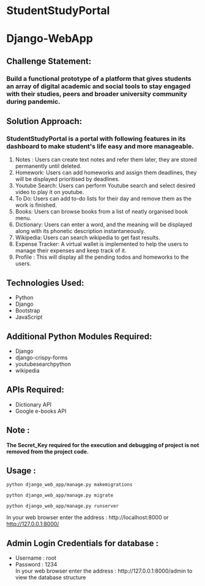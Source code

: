 # StudentStudyPortal
# Django-WebApp      

<h2>Challenge Statement:</h2>
    <h3>Build a functional prototype of a platform that gives students an array of digital academic and social tools to stay engaged with their studies, peers and broader university community during pandemic.</h3>

<h2>Solution Approach:</h2>
    <h3> StudentStudyPortal is a portal with following features in its dashboard to make student's life easy and more manageable.</h3> 
    <ol>
        <li>Notes : Users can create text notes and refer them later, they are stored permanently until deleted.</li>
        <li>Homework: Users can add homeworks and assign them deadlines, they will be displayed prioritised by deadlines.</li>
        <li>Youtube Search: Users can perform Youtube search and select desired video to play it on youtube.</li>
        <li>To Do: Users can add to-do lists for their day and remove them as the work is finished.</li>
        <li>Books: Users can browse books from a list of neatly organised book menu.</li>
        <li>Dictionary: Users can enter a word, and the meaning will be displayed along with its phonetic description instantaneously.</li>
        <li>Wikipedia: Users can search wikipedia to get fast results.</li>
        <li>Expense Tracker: A virtual wallet is implemented to help the users to manage their expenses and keep track of it.</li>
        <li>Profile : This will display all the pending todos and homeworks to the users.</li>
    </ol>
    
<h2>Technologies Used:</h2>
<ul>
    <li>Python</li>
    <li>Django</li>
    <li>Bootstrap</li>
    <li>JavaScript</li>
</ul>
    
<h2>Additional Python Modules Required:</h2>
<ul>
    <li>Django</li>
    <li>django-crispy-forms</li>
    <li>youtubesearchpython</li>
    <li>wikipedia</li>
</ul>

<h2>APIs Required:</h2>
<ul>
    <li>Dictionary API </li>
    <li>Google e-books API</li>
</ul>
  
<h2>Note :</h2>

<b>The Secret_Key required for the execution and debugging of project is not removed from the project code.</b>
  
<h2>Usage :</h2>

    python django_web_app/manage.py makemigrations

    python django_web_app/manage.py migrate

    python django_web_app/manage.py runserver
    
   In your web browser enter the address : http://localhost:8000 or http://127.0.0.1:8000/
   
<h2>Admin Login Credentials for database :</h2>
<ul>
  <li>Username : root</li>
  <li>Password : 1234</li>
 In your web browser enter the address : http://127.0.0.1:8000/admin to view the database structure 
</ul>





